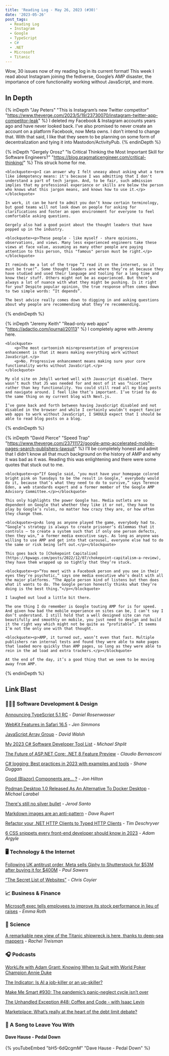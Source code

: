 ```yaml
---
title: 'Reading Log - May 26, 2023 (#30)'
date: '2023-05-26'
post_tags:
  - Reading Log
  - Instagram
  - Google
  - TypeScript
  - C#
  - .NET
  - Microsoft
  - Titanic
---
```


Wow, 30 issues now of my reading log in its current format! This week I read about Instagram joining the fediverse, Google’s AMP disaster, the importance of core functionality working without JavaScript, and more.
<!-- excerpt -->

## In Depth

{% inDepth "Jay Peters" "This is Instagram’s new Twitter competitor" "https://www.theverge.com/2023/5/19/23730070/instagram-twitter-app-competitor-leak" %}
    I deleted my Facebook & Instagram accounts years ago and have never looked back. I’ve also promised to never create an account on a platform Facebook, now Meta owns. I don’t intend to change that. With that said, I like that they seem to be planning on some form of decentralization and tying it into Mastodon/ActivityPub.
{% endinDepth %}

{% inDepth "Gergely Orosz" "Is Critical Thinking the Most Important Skill for Software Engineers?" "https://blog.pragmaticengineer.com/critical-thinking/" %}
    This struck home for me.

    <blockquote><p>I can answer why I felt uneasy about asking what a term like idempotency means: it's because I was admitting that I don't understand a part of tech jargon. And, to be fair, such admission implies that my professional experience or skills are below the person who knows what this jargon means, and knows how to use it.</p></blockquote>

    In work, it can be hard to admit you don’t know certain terminology, but good teams will not look down on people for asking for clarifications and foster an open environment for everyone to feel comfortable asking questions.

    Gergely also had a good point about the thought leaders that have popped up in the industry.

    <blockquote><p>These people - like myself - share opinions, observations, and views. Many less experienced engineers take these views at face value, assuming as many other people are paying attention to this person, this "famous" person must be right.</p></blockquote>

    It reminds me a lot of the trope “I read it on the internet, so it must be true!”. Some thought leaders are where they’re at because they have studied and used their language and tooling for a long time and know their stuff. Others might not be as experienced. But there’s always a lot of nuance with what they might be pushing. Is it right for you? Despite popular opinion, the true response often comes down to two simple words: “It depends”.

    The best advice really comes down to digging in and asking questions about why people are recommending what they’re recommending.
{% endinDepth %}

{% inDepth "Jeremy Keith" "Read-only web apps" "https://adactio.com/journal/20113" %}
    I completely agree with Jeremy here.

    <blockquote>
        <p>The most cartoonish misrepresentation of progressive enhancement is that it means making everything work without JavaScript.</p>
        <p>No. Progressive enhancement means making sure your core functionality works without JavaScript.</p>
    </blockquote>

    My old site on Jekyll worked well with Javascript disabled. There wasn’t much that JS was needed for and most of it was “niceties” rather than key functionality. You could still read all my blog posts and navigate around. I feel like that’s important. I’ve tried to do the same thing on my current blog with Next.js.

    I’ve gone back and forth between having JavaScript disabled and not disabled in the browser and while I certainly wouldn’t expect fancier web apps to work without JavaScript, I SHOULD expect that I should be able to read blog posts on a blog.
{% endinDepth %}

{% inDepth "David Pierce" "Speed Trap" "https://www.theverge.com/23711172/google-amp-accelerated-mobile-pages-search-publishers-lawsuit" %}
    I’ll be completely honest and admit that I didn’t know all that much background on the history of AMP and why it was bad as it was. Reading this was enlightening and there were some quotes that stuck out to me.

    <blockquote><p>“If Google said, ‘you must have your homepage colored bright pink on Tuesdays to be the result in Google,’ everybody would do it, because that’s what they need to do to survive,” says Terence Eden, a web standards expert and a former member of the Google AMP Advisory Committee.</p></blockquote>

    This only highlights the power Google has. Media outlets are so dependent on Google that whether they like it or not, they have to play by Google’s rules, no matter how crazy they are, or how often they change them.

    <blockquote><p>As long as anyone played the game, everybody had to. “Google’s strategy is always to create prisoner’s dilemmas that it controls — to create a system such that if only one person defects, then they win,” a former media executive says. As long as anyone was willing to use AMP and get into that carousel, everyone else had to do the same or risk being left out.</p></blockquote>

    This goes back to [Chokepoint Capitalism](https://kpwags.com/posts/2022/12/07/chokepoint-capitalism-a-review), they have them wrapped up so tightly that they’re stuck.

    <blockquote><p>“You meet with a Facebook person and you see in their eyes they’re psychotic,” says one media executive who’s dealt with all the major platforms. “The Apple person kind of listens but then does what it wants to do. The Google person honestly thinks what they’re doing is the best thing.”</p></blockquote>

    I laughed out loud a little bit there.

    The one thing I do remember is Google touting AMP for is for speed. And given how bad the mobile experience on sites can be, I can’t say I don’t understand. I still hold that a well designed site can run beautifully and smoothly on mobile, you just need to design and build it the right way which might not be quite as “profitable”. It seems I’m not the only one with that thought.

    <blockquote><p>AMP, it turned out, wasn’t even that fast. Multiple publishers ran internal tests and found they were able to make pages that loaded more quickly than AMP pages, so long as they were able to rein in the ad load and extra trackers.</p></blockquote>

    At the end of the day, it’s a good thing that we seem to be moving away from AMP.
{% endinDepth %}

## Link Blast

### 👨🏼‍💻 Software Development & Design

[Announcing TypeScript 5.1 RC](https://devblogs.microsoft.com/typescript/announcing-typescript-5-1-rc/) - _Daniel Rosenwasser_

[WebKit Features in Safari 16.5](https://webkit.org/blog/14154/webkit-features-in-safari-16-5/) - _Jen Simmons_

[JavaScript Array Group](https://davidwalsh.name/array-group) - _David Walsh_

[My 2023 C# Software Developer Tool List](https://michaelscodingspot.com/developer-tools/) - _Michael Shplit_

[The Future of ASP.NET Core: .NET 8 Feature Preview](https://www.claudiobernasconi.ch/2023/05/20/asp-net-core-dotnet-8-preview/) - _Claudio Bernasconi_

[C# logging: Best practices in 2023 with examples and tools](https://raygun.com/blog/c-sharp-logging-best-practices/) - _Shane Duggan_

[Good (Blazor) Components are... ?](https://jonhilton.net/good-blazor-components/) - _Jon Hilton_

[Podman Desktop 1.0 Released As An Alternative To Docker Desktop](https://www.phoronix.com/news/Podman-Desktop-1.0) - _Michael Larabel_

[There's still no silver bullet](https://changelog.com/posts/still-no-silver-bullet) - _Jerod Santo_

[Markdown images are an anti-pattern](https://daverupert.com/2023/05/markdown-images-anti-pattern/) - _Dave Rupert_

[Refactor your .NET HTTP Clients to Typed HTTP Clients](https://timdeschryver.dev/blog/refactor-your-net-http-clients-to-typed-http-clients) - _Tim Deschryver_

[6 CSS snippets every front-end developer should know in 2023](https://web.dev/6-css-snippets-every-front-end-developer-should-know-in-2023/) - _Adam Argyle_

### 🖥 Technology & the Internet

[Following UK antitrust order, Meta sells Giphy to Shutterstock for $53M after buying it for $400M](https://techcrunch.com/2023/05/23/meta-sells-giphy-to-shutterstock-for-53m-after-uk-divestment-order/) - _Paul Sawers_

[“The Secret List of Websites”](https://chriscoyier.net/2023/04/21/the-secret-list-of-websites/) - _Chris Coyier_

### 📈 Business & Finance

[Microsoft exec tells employees to improve its stock performance in lieu of raises](https://www.theverge.com/2023/5/19/23729711/microsoft-cmo-staff-stock-price-pay) - _Emma Roth_

### 🔬 Science

[A remarkable new view of the Titanic shipwreck is here, thanks to deep-sea mappers](https://www.npr.org/2023/05/20/1177056829/titanic-scan) - _Rachel Treisman_

### 🎧 Podcasts

[WorkLife with Adam Grant: Knowing When to Quit with World Poker Champion Annie Duke](https://podcasts.apple.com/us/podcast/knowing-when-to-quit-with-world-poker-champion-annie-duke/id1346314086?i=1000591027157)

[The Indicator: Is AI a job-killer or an up-skiller?](https://www.npr.org/2023/05/23/1177772441/is-ai-a-job-killer-or-an-up-skiller)

[Make Me Smart #930: The pandemic’s panic-neglect cycle isn’t over](https://www.marketplace.org/shows/make-me-smart/the-pandemics-panic-neglect-cycle-isnt-over/)

[The Unhandled Exception #48: Coffee and Code - with Isaac Levin](https://unhandledexceptionpodcast.com/posts/0048-isaaclevin/)

[Marketplace: What’s really at the heart of the debt limit debate?](https://www.marketplace.org/shows/marketplace/whats-really-at-the-heart-of-the-debt-limit-debate/)

### 🎵 A Song to Leave You With

#### Dave Hause - Pedal Down

{% youTubeEmbed "bH5-6dQcgmM" "Dave Hause - Pedal Down" %}